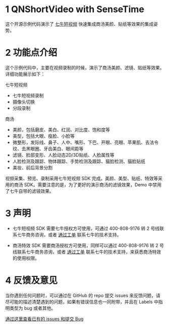 # 1 QNShortVideo with SenseTime
这个开源示例代码演示了 [七牛短视频](https://www.qiniu.com/products/plsv) 快速集成商汤美颜、贴纸等效果的集成姿势。

# 2 功能点介绍

这个示例代码中，主要在视频录制的时候，演示了商汤美颜、滤镜、贴纸等效果。详细功能展示如下：

七牛短视频

- 七牛短视频录制
- 摄像头切换
- 分段录制

商汤

- 美颜，包括磨皮、美白、红润、对比度、饱和度等
- 美型，包括大眼、瘦脸、小脸等
- 微整形，发际线、鼻子、人中、嘴形、下巴、开眼、亮眼、苹果肌、去法令纹、去黑眼圈、牙齿美白、眼间距等
- 滤镜、脸部变形、人脸动态2D/3D贴纸、人脸属性等
- 人脸检测及跟踪、物体跟踪、手势检测及跟踪、猫脸检测、猫脸贴纸
- 美妆、前后背景分割


视频采集、预览、录制采用七牛短视频 SDK 完成。美颜、美型、贴纸、特效等采用的商汤 SDK。需要注意的是，为了更好的演示商汤的滤镜效果，Demo 中禁用了七牛自带的滤镜效果。

# 3 声明

- 七牛短视频 SDK 需要七牛授权方可使用，可通过 400-808-9176 转 2 号线联系七牛商务咨询，或者 [通过工单](https://support.qiniu.com/?ref=developer.qiniu.com) 联系七牛的技术支持。

- 商汤特效 SDK 需要商汤授权方可使用，同样可以通过 400-808-9176 转 2 号线联系七牛商务咨询，或者 [通过工单](https://support.qiniu.com/?ref=developer.qiniu.com) 联系七牛的技术支持，来获悉商汤特效的使用权限。

# 4 反馈及意见

当你遇到任何问题时，可以通过在 GitHub 的 repo 提交 issues 来反馈问题，请尽可能的描述清楚遇到的问题，如果有错误信息也一同附带，并且在 Labels 中指明类型为 bug 或者其他。

[通过这里查看已有的 issues 和提交 Bug](https://github.com/pili-engineering/QNShortVideo-SenseTime/issues)
